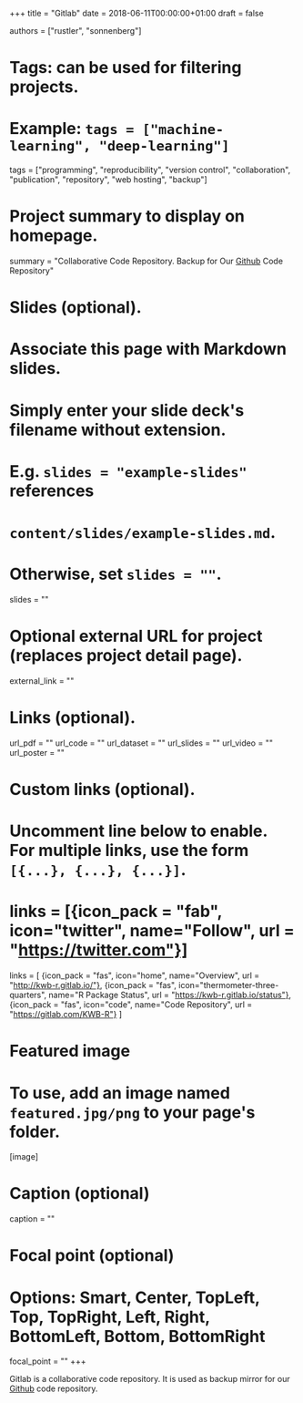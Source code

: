 +++
title = "Gitlab"
date = 2018-06-11T00:00:00+01:00
draft = false

authors = ["rustler", "sonnenberg"]

# Tags: can be used for filtering projects.
# Example: `tags = ["machine-learning", "deep-learning"]`
tags = ["programming", "reproducibility", "version control", "collaboration", "publication", "repository", "web hosting", "backup"]

# Project summary to display on homepage.
summary = "Collaborative Code Repository. Backup for Our [Github](tool/github/) Code Repository"

# Slides (optional).
#   Associate this page with Markdown slides.
#   Simply enter your slide deck's filename without extension.
#   E.g. `slides = "example-slides"` references 
#   `content/slides/example-slides.md`.
#   Otherwise, set `slides = ""`.
slides = ""

# Optional external URL for project (replaces project detail page).
external_link = ""

# Links (optional).
url_pdf = ""
url_code = ""
url_dataset = ""
url_slides = ""
url_video = ""
url_poster = ""

# Custom links (optional).
#   Uncomment line below to enable. For multiple links, use the form `[{...}, {...}, {...}]`.
# links = [{icon_pack = "fab", icon="twitter", name="Follow", url = "https://twitter.com"}]
links = [
{icon_pack = "fas", icon="home", name="Overview", url = "http://kwb-r.gitlab.io/"},
{icon_pack = "fas", icon="thermometer-three-quarters", name="R Package Status", url = "https://kwb-r.gitlab.io/status"},
{icon_pack = "fas", icon="code", name="Code Repository", url = "https://gitlab.com/KWB-R"}
]


# Featured image
# To use, add an image named `featured.jpg/png` to your page's folder. 
[image]
  # Caption (optional)
  caption = ""

  # Focal point (optional)
  # Options: Smart, Center, TopLeft, Top, TopRight, Left, Right, BottomLeft, Bottom, BottomRight
  focal_point = ""
+++

Gitlab is a collaborative code repository. It is used as backup mirror for our [Github](fakin/tool/github/) code repository.
